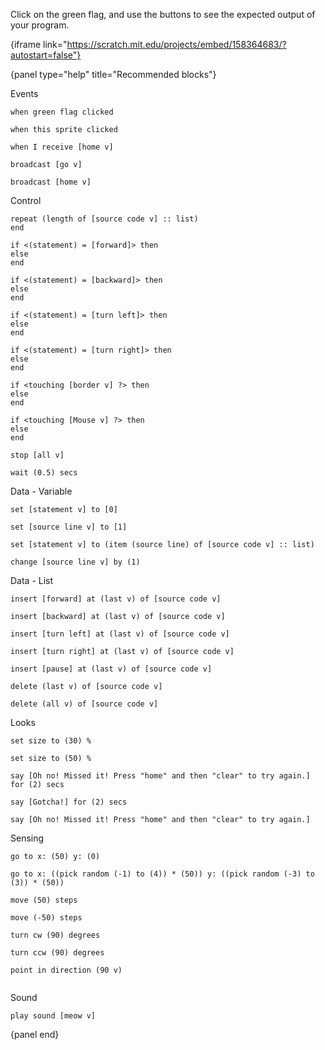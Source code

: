 Click on the green flag, and use the buttons to see the expected output of your program.

{iframe link="https://scratch.mit.edu/projects/embed/158364683/?autostart=false"}

{panel type="help" title="Recommended blocks"}

Events

<pre><code class="scratch:split:random">when green flag clicked

when this sprite clicked

when I receive [home v]

broadcast [go v]

broadcast [home v]
</code></pre>

Control

<pre><code class="scratch:split:random">repeat (length of [source code v] :: list)
end

if &lt;(statement) = [forward]&gt; then
else
end

if &lt;(statement) = [backward]&gt; then
else
end

if &lt;(statement) = [turn left]&gt; then
else
end

if &lt;(statement) = [turn right]&gt; then
else
end

if &lt;touching [border v] ?&gt; then
else
end

if &lt;touching [Mouse v] ?&gt; then
else
end

stop [all v]

wait (0.5) secs
</code></pre>

Data - Variable

<pre><code class="scratch:split:random">set [statement v] to [0]

set [source line v] to [1]

set [statement v] to (item (source line) of [source code v] :: list)

change [source line v] by (1)
</code></pre>

Data - List

<pre><code class="scratch:split:random">insert [forward] at (last v) of [source code v]

insert [backward] at (last v) of [source code v]

insert [turn left] at (last v) of [source code v]

insert [turn right] at (last v) of [source code v]

insert [pause] at (last v) of [source code v]

delete (last v) of [source code v]

delete (all v) of [source code v]
</code></pre>

Looks

<pre><code class="scratch:split:random">set size to (30) %

set size to (50) %

say [Oh no! Missed it! Press "home" and then "clear" to try again.] for (2) secs

say [Gotcha!] for (2) secs

say [Oh no! Missed it! Press "home" and then "clear" to try again.]
</code></pre>

Sensing

<pre><code class="scratch:split:random">go to x: (50) y: (0)

go to x: ((pick random (-1) to (4)) * (50)) y: ((pick random (-3) to (3)) * (50))

move (50) steps

move (-50) steps

turn cw (90) degrees

turn ccw (90) degrees

point in direction (90 v)

</code></pre>

Sound

<pre><code class="scratch:split:random">play sound [meow v]
</code></pre>

{panel end}